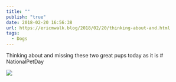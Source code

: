 ```yaml
---
title: ""
publish: "true"
date: 2018-02-20 16:56:38
url: https://ericmwalk.blog/2018/02/20/thinking-about-and.html
tags:
  - Dogs
---
```

Thinking about and missing these two great pups today as it is # NationalPetDay

![](https://ericmwalk.blog/uploads/2022/04525b8971.jpg)